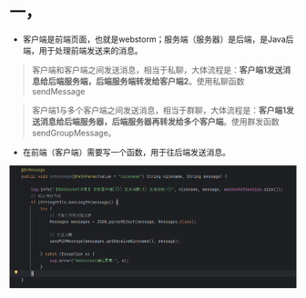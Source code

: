 # 一，

- 客户端是前端页面，也就是webstorm；服务端（服务器）是后端，是Java后端，用于处理前端发送来的消息。

> 客户端和客户端之间发送消息，相当于私聊，大体流程是：**客户端1发送消息给后端服务端，后端服务端转发给客户端2**。使用私聊函数sendMessage

> 客户端1与多个客户端之间发送消息，相当于群聊，大体流程是：**客户端1发送消息给后端服务器，后端服务器再转发给多个客户端**。使用群发函数sendGroupMessage。

- 在前端（客户端）需要写一个函数，用于往后端发送消息。

![image-20240204173834515](https://raw.githubusercontent.com/lpcjack/typora-message/main/assets/202402041738696.png)